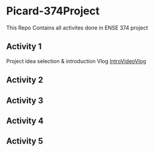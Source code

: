 # Picard-374Project
This Repo Contains all activites done in ENSE 374 project
## Activity 1
Project idea selection & introduction Vlog [IntroVideoVlog](https://github.com/Picard-ENSE374/Picard-374Project/tree/main/IntroVideoVlog)
## Activity 2

## Activity 3

## Activity 4

## Activity 5
